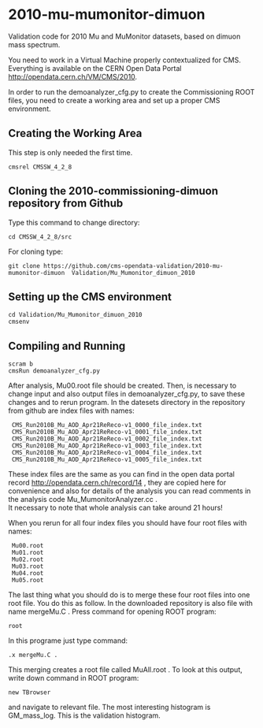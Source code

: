 # 2010-mu-mumonitor-dimuon
Validation code for 2010 Mu and MuMonitor datasets, based on dimuon mass spectrum.

You need to work in a Virtual Machine properly contextualized for CMS.
Everything is available on the CERN Open Data Portal http://opendata.cern.ch/VM/CMS/2010.

In order to run the demoanalyzer_cfg.py to create the Commissioning ROOT files, 
you need to create a working area and set up a proper CMS environment.

## Creating the Working Area

This step is only needed the first time.
```
cmsrel CMSSW_4_2_8
```
## Cloning the 2010-commissioning-dimuon repository from Github
Type this command to change directory:
```
cd CMSSW_4_2_8/src
```
For cloning type:
```
git clone https://github.com/cms-opendata-validation/2010-mu-mumonitor-dimuon  Validation/Mu_Mumonitor_dimuon_2010
```

## Setting up the CMS environment
```
cd Validation/Mu_Mumonitor_dimuon_2010
cmsenv
```

## Compiling and Running
```
scram b
cmsRun demoanalyzer_cfg.py
```

After analysis, Mu00.root file should be created. 
Then, is necessary to change input and also output files in demoanalyzer_cfg.py, to save these changes and to rerun program. 
In the datesets directory in the repository from github are index files with names:

```
 CMS_Run2010B_Mu_AOD_Apr21ReReco-v1_0000_file_index.txt
 CMS_Run2010B_Mu_AOD_Apr21ReReco-v1_0001_file_index.txt
 CMS_Run2010B_Mu_AOD_Apr21ReReco-v1_0002_file_index.txt
 CMS_Run2010B_Mu_AOD_Apr21ReReco-v1_0003_file_index.txt
 CMS_Run2010B_Mu_AOD_Apr21ReReco-v1_0004_file_index.txt
 CMS_Run2010B_Mu_AOD_Apr21ReReco-v1_0005_file_index.txt
```
 
These index files are the same as you can find in the open data portal record http://opendata.cern.ch/record/14 , they are copied here for convenience and also for details of the 
analysis you can read comments in the analysis code Mu_MumonitorAnalyzer.cc .        
It necessary to note that whole analysis can take around 21 hours! 
 
When you rerun for all four index files you should have four root files with names:
```
 Mu00.root
 Mu01.root
 Mu02.root
 Mu03.root
 Mu04.root
 Mu05.root
```
 
The last thing what you should do is to merge these four root files into one root file.
You do this as follow. In the downloaded repository is also file with name mergeMu.C .
Press command for opening ROOT program: 
```
root
```
In this programe just type command:
```
.x mergeMu.C .
```
This merging creates a root file called MuAll.root .
To look at this output, write down command in ROOT program: 
```
new TBrowser
```
and navigate to relevant file. The most interesting histogram is GM_mass_log. This is the validation histogram.

